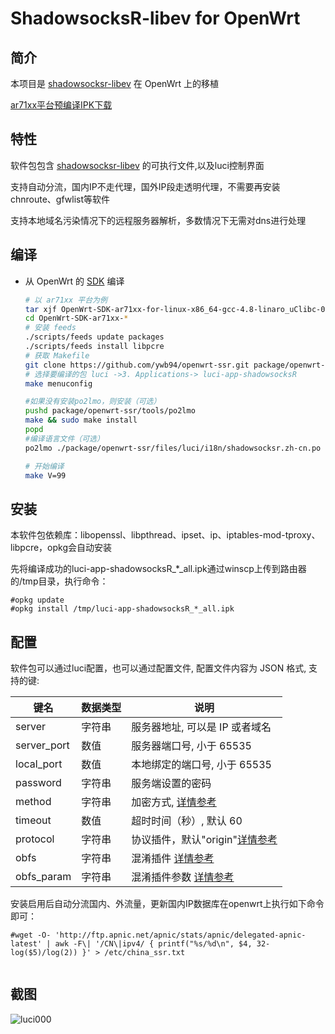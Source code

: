 ShadowsocksR-libev for OpenWrt
===


简介
---

 本项目是 [shadowsocksr-libev][1] 在 OpenWrt 上的移植  
 
 [ar71xx平台预编译IPK下载][4]

特性
---

软件包包含 [shadowsocksr-libev][1] 的可执行文件,以及luci控制界面  

支持自动分流，国内IP不走代理，国外IP段走透明代理，不需要再安装chnroute、gfwlist等软件

支持本地域名污染情况下的远程服务器解析，多数情况下无需对dns进行处理


编译
---

 - 从 OpenWrt 的 [SDK][S] 编译

   ```bash
   # 以 ar71xx 平台为例
   tar xjf OpenWrt-SDK-ar71xx-for-linux-x86_64-gcc-4.8-linaro_uClibc-0.9.33.2.tar.bz2
   cd OpenWrt-SDK-ar71xx-*
   # 安装 feeds
   ./scripts/feeds update packages
   ./scripts/feeds install libpcre
   # 获取 Makefile
   git clone https://github.com/ywb94/openwrt-ssr.git package/openwrt-ssr
   # 选择要编译的包 luci ->3. Applications-> luci-app-shadowsocksR
   make menuconfig
   
   #如果没有安装po2lmo，则安装（可选）
   pushd package/openwrt-ssr/tools/po2lmo
   make && sudo make install
   popd
   #编译语言文件（可选）
   po2lmo ./package/openwrt-ssr/files/luci/i18n/shadowsocksr.zh-cn.po ./package/openwrt-ssr/files/luci/i18n/shadowsocksr.zh-cn.lmo
   
   # 开始编译
   make V=99
   ```
   
安装
--- 
本软件包依赖库：libopenssl、libpthread、ipset、ip、iptables-mod-tproxy、libpcre，opkg会自动安装

先将编译成功的luci-app-shadowsocksR_*_all.ipk通过winscp上传到路由器的/tmp目录，执行命令：

   ```
   #opkg update
   #opkg install /tmp/luci-app-shadowsocksR_*_all.ipk 
   ```

配置
---

   软件包可以通过luci配置，也可以通过配置文件, 配置文件内容为 JSON 格式, 支持的键:  

   键名           | 数据类型   | 说明
   ---------------|------------|-----------------------------------------------
   server         | 字符串     | 服务器地址, 可以是 IP 或者域名
   server_port    | 数值       | 服务器端口号, 小于 65535
   local_port     | 数值       | 本地绑定的端口号, 小于 65535
   password       | 字符串     | 服务端设置的密码
   method         | 字符串     | 加密方式, [详情参考][2]
   timeout        | 数值       | 超时时间（秒）, 默认 60
   protocol       | 字符串     | 协议插件，默认"origin"[详情参考][3]
   obfs           | 字符串     | 混淆插件 [详情参考][3]
   obfs_param     | 字符串     | 混淆插件参数 [详情参考][3]
   

   
   安装启用后自动分流国内、外流量，更新国内IP数据库在openwrt上执行如下命令即可：
   ```
   #wget -O- 'http://ftp.apnic.net/apnic/stats/apnic/delegated-apnic-latest' | awk -F\| '/CN\|ipv4/ { printf("%s/%d\n", $4, 32-log($5)/log(2)) }' > /etc/china_ssr.txt
         
   ```

截图  
---

![luci000](http://iytc.net/img/ssr.jpg)


  [1]: https://github.com/breakwa11/shadowsocks-libev
  [2]: https://github.com/shadowsocks/luci-app-shadowsocks/wiki/Encrypt-method
  [3]: https://github.com/breakwa11/shadowsocks-rss/wiki/config.json
  [4]: http://iytc.net/tools/luci-app-shadowsocksR_last_all.ipk " Chaos Calmer 15.05预编译 IPK 下载" 
  [S]: https://wiki.openwrt.org/doc/howto/obtain.firmware.sdk
